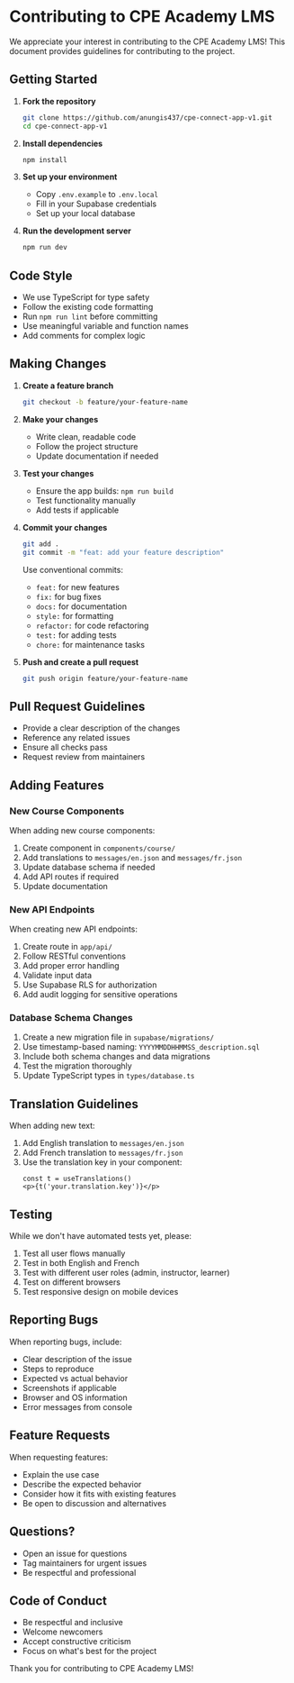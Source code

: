 # Contributing to CPE Academy LMS

We appreciate your interest in contributing to the CPE Academy LMS! This document provides guidelines for contributing to the project.

## Getting Started

1. **Fork the repository**
   ```bash
   git clone https://github.com/anungis437/cpe-connect-app-v1.git
   cd cpe-connect-app-v1
   ```

2. **Install dependencies**
   ```bash
   npm install
   ```

3. **Set up your environment**
   - Copy `.env.example` to `.env.local`
   - Fill in your Supabase credentials
   - Set up your local database

4. **Run the development server**
   ```bash
   npm run dev
   ```

## Code Style

- We use TypeScript for type safety
- Follow the existing code formatting
- Run `npm run lint` before committing
- Use meaningful variable and function names
- Add comments for complex logic

## Making Changes

1. **Create a feature branch**
   ```bash
   git checkout -b feature/your-feature-name
   ```

2. **Make your changes**
   - Write clean, readable code
   - Follow the project structure
   - Update documentation if needed

3. **Test your changes**
   - Ensure the app builds: `npm run build`
   - Test functionality manually
   - Add tests if applicable

4. **Commit your changes**
   ```bash
   git add .
   git commit -m "feat: add your feature description"
   ```

   Use conventional commits:
   - `feat:` for new features
   - `fix:` for bug fixes
   - `docs:` for documentation
   - `style:` for formatting
   - `refactor:` for code refactoring
   - `test:` for adding tests
   - `chore:` for maintenance tasks

5. **Push and create a pull request**
   ```bash
   git push origin feature/your-feature-name
   ```

## Pull Request Guidelines

- Provide a clear description of the changes
- Reference any related issues
- Ensure all checks pass
- Request review from maintainers

## Adding Features

### New Course Components

When adding new course components:

1. Create component in `components/course/`
2. Add translations to `messages/en.json` and `messages/fr.json`
3. Update database schema if needed
4. Add API routes if required
5. Update documentation

### New API Endpoints

When creating new API endpoints:

1. Create route in `app/api/`
2. Follow RESTful conventions
3. Add proper error handling
4. Validate input data
5. Use Supabase RLS for authorization
6. Add audit logging for sensitive operations

### Database Schema Changes

1. Create a new migration file in `supabase/migrations/`
2. Use timestamp-based naming: `YYYYMMDDHHMMSS_description.sql`
3. Include both schema changes and data migrations
4. Test the migration thoroughly
5. Update TypeScript types in `types/database.ts`

## Translation Guidelines

When adding new text:

1. Add English translation to `messages/en.json`
2. Add French translation to `messages/fr.json`
3. Use the translation key in your component:
   ```tsx
   const t = useTranslations()
   <p>{t('your.translation.key')}</p>
   ```

## Testing

While we don't have automated tests yet, please:

1. Test all user flows manually
2. Test in both English and French
3. Test with different user roles (admin, instructor, learner)
4. Test on different browsers
5. Test responsive design on mobile devices

## Reporting Bugs

When reporting bugs, include:

- Clear description of the issue
- Steps to reproduce
- Expected vs actual behavior
- Screenshots if applicable
- Browser and OS information
- Error messages from console

## Feature Requests

When requesting features:

- Explain the use case
- Describe the expected behavior
- Consider how it fits with existing features
- Be open to discussion and alternatives

## Questions?

- Open an issue for questions
- Tag maintainers for urgent issues
- Be respectful and professional

## Code of Conduct

- Be respectful and inclusive
- Welcome newcomers
- Accept constructive criticism
- Focus on what's best for the project

Thank you for contributing to CPE Academy LMS!
